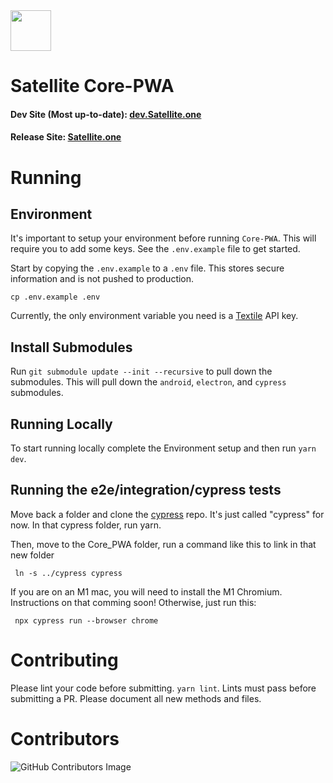 <img src="https://i.imgur.com/PdJwuII.png" height="65px" />

# Satellite Core-PWA

#### Dev Site (Most up-to-date): [dev.Satellite.one](https://dev.satellite.one)

#### Release Site: [Satellite.one](https://satellite.one)

# Running

## Environment

It's important to setup your environment before running `Core-PWA`. This will require you
to add some keys. See the `.env.example` file to get started.

Start by copying the `.env.example` to a `.env` file. This stores secure information and is not pushed to production.

```
cp .env.example .env
```

Currently, the only environment variable you need is a [Textile](https://www.textile.io) API key.

## Install Submodules

Run `git submodule update --init --recursive` to pull down the submodules. This will pull down the `android`, `electron`, and `cypress` submodules.

## Running Locally

To start running locally complete the Environment setup and then run `yarn dev`.

## Running the e2e/integration/cypress tests

Move back a folder and clone the [cypress](https://github.com/Satellite-im/cypress) repo. It's just called "cypress" for now. In that cypress folder, run yarn.

Then, move to the Core_PWA folder, run a command like this to link in that new folder

```
 ln -s ../cypress cypress
```

If you are on an M1 mac, you will need to install the M1 Chromium. Instructions on that comming soon! Otherwise, just run this:

```
 npx cypress run --browser chrome
```

# Contributing

Please lint your code before submitting. `yarn lint`. Lints must pass before submitting a PR.
Please document all new methods and files.

# Contributors

![GitHub Contributors Image](https://contrib.rocks/image?repo=Satellite-im/Core-PWA)
